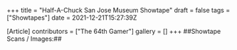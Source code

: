 +++
title = "Half-A-Chuck San Jose Museum Showtape"
draft = false
tags = ["Showtapes"]
date = 2021-12-21T15:27:39Z

[Article]
contributors = ["The 64th Gamer"]
gallery = []
+++
##Showtape Scans / Images:##
